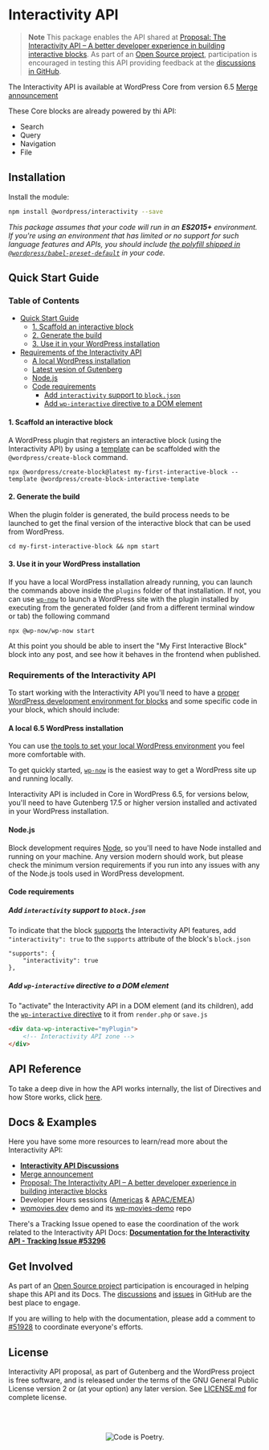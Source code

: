 # Interactivity API

> **Note**
> This package enables the API shared at [Proposal: The Interactivity API – A better developer experience in building interactive blocks](https://make.wordpress.org/core/2023/03/30/proposal-the-interactivity-api-a-better-developer-experience-in-building-interactive-blocks/). As part of an [Open Source project](https://developer.wordpress.org/block-editor/getting-started/faq/#the-gutenberg-project), participation is encouraged in testing this API providing feedback at the [discussions in GitHub](https://github.com/WordPress/gutenberg/discussions/categories/interactivity-api).

The Interactivity API is available at WordPress Core from version 6.5 [Merge announcement](https://make.wordpress.org/core/2024/02/19/merge-announcement-interactivity-api/)

These Core blocks are already powered by thi API:

- Search
- Query
- Navigation
- File

## Installation

Install the module:

```bash
npm install @wordpress/interactivity --save
```

_This package assumes that your code will run in an **ES2015+** environment. If you're using an environment that has limited or no support for such language features and APIs, you should include [the polyfill shipped in `@wordpress/babel-preset-default`](https://github.com/WordPress/gutenberg/tree/HEAD/packages/babel-preset-default#polyfill) in your code._

## Quick Start Guide

### Table of Contents

- [Quick Start Guide](#quick-start-guide)
    - [1. Scaffold an interactive block](#1-scaffold-an-interactive-block)
    - [2. Generate the build](#2-generate-the-build)
    - [3. Use it in your WordPress installation ](#3-use-it-in-your-wordpress-installation)
- [Requirements of the Interactivity API](#requirements-of-the-interactivity-aPI)
    - [A local WordPress installation](#a-local-wordpress-installation)
    - [Latest vesion of Gutenberg](#latest-vesion-of-gutenberg)
    - [Node.js](#nodejs)
    - [Code requirements](#code-requirements)
        - [Add `interactivity` support to `block.json`](#add-interactivity-support-to-blockjson)
        - [Add `wp-interactive` directive to a DOM element](#add-wp-interactive-directive-to-a-dom-element)

#### 1. Scaffold an interactive block

A WordPress plugin that registers an interactive block (using the Interactivity API) by using a [template](https://www.npmjs.com/package/@wordpress/create-block-interactive-template) can be scaffolded with the `@wordpress/create-block` command.

```
npx @wordpress/create-block@latest my-first-interactive-block --template @wordpress/create-block-interactive-template
```

#### 2. Generate the build

When the plugin folder is generated, the build process needs to be launched to get the final version of the interactive block that can be used from WordPress.

```
cd my-first-interactive-block && npm start
```

#### 3. Use it in your WordPress installation

If you have a local WordPress installation already running, you can launch the commands above inside the `plugins` folder of that installation. If not, you can use [`wp-now`](https://github.com/WordPress/playground-tools/tree/trunk/packages/wp-now) to launch a WordPress site with the plugin installed by executing from the generated folder (and from a different terminal window or tab) the following command

```
npx @wp-now/wp-now start
```

At this point you should be able to insert the "My First Interactive Block" block into any post, and see how it behaves in the frontend when published.

### Requirements of the Interactivity API

To start working with the Interactivity API you'll need to have a [proper WordPress development environment for blocks](https://developer.wordpress.org/block-editor/getting-started/devenv/) and some specific code in your block, which should include:

#### A local 6.5 WordPress installation

You can use [the tools to set your local WordPress environment](https://developer.wordpress.org/block-editor/getting-started/devenv/#wordpress-development-site) you feel more comfortable with.

To get quickly started, [`wp-now`](https://www.npmjs.com/package/@wp-now/wp-now) is the easiest way to get a WordPress site up and running locally.

Interactivity API is included in Core in WordPress 6.5, for versions below, you'll need to have Gutenberg 17.5 or higher version installed and activated in your WordPress installation.

#### Node.js

Block development requires [Node](https://nodejs.org/en), so you'll need to have Node installed and running on your machine. Any version modern should work, but please check the minimum version requirements if you run into any issues with any of the Node.js tools used in WordPress development.

#### Code requirements

##### Add `interactivity` support to `block.json`

To indicate that the block [supports](https://developer.wordpress.org/block-editor/reference-guides/block-api/block-supports/) the Interactivity API features, add `"interactivity": true` to the `supports` attribute of the block's `block.json`

```
"supports": {
    "interactivity": true
},
```

##### Add `wp-interactive` directive to a DOM element

To "activate" the Interactivity API in a DOM element (and its children), add the [`wp-interactive` directive](./docs/api-reference.md#wp-interactive) to it from `render.php` or `save.js`


```html
<div data-wp-interactive="myPlugin">
    <!-- Interactivity API zone -->
</div>
```

## API Reference

To take a deep dive in how the API works internally, the list of Directives and how Store works, click [here](./docs/api-reference.md).

## Docs & Examples

Here you have some more resources to learn/read more about the Interactivity API:

- **[Interactivity API Discussions](https://github.com/WordPress/gutenberg/discussions/52882)**
- [Merge announcement](https://make.wordpress.org/core/2024/02/19/merge-announcement-interactivity-api/)
- [Proposal: The Interactivity API – A better developer experience in building interactive blocks](https://make.wordpress.org/core/2023/03/30/proposal-the-interactivity-api-a-better-developer-experience-in-building-interactive-blocks/)
- Developer Hours sessions ([Americas](https://www.youtube.com/watch?v=RXNoyP2ZiS8&t=664s) & [APAC/EMEA](https://www.youtube.com/watch?v=6ghbrhyAcvA))
- [wpmovies.dev](http://wpmovies.dev/) demo and its [wp-movies-demo](https://github.com/WordPress/wp-movies-demo) repo

There's a Tracking Issue opened to ease the coordination of the work related to the Interactivity API Docs: **[Documentation for the Interactivity API - Tracking Issue #53296](https://github.com/WordPress/gutenberg/issues/53296)**


## Get Involved

As part of an [Open Source project](https://developer.wordpress.org/block-editor/getting-started/faq/#the-gutenberg-project) participation is encouraged in helping shape this API and its Docs. The [discussions](https://github.com/WordPress/gutenberg/discussions/categories/interactivity-api) and [issues](https://github.com/WordPress/gutenberg/labels/%5BFeature%5D%20Interactivity%20API) in GitHub are the best place to engage.

If you are willing to help with the documentation, please add a comment to [#51928](https://github.com/WordPress/gutenberg/discussions/51928) to coordinate everyone's efforts.


## License

Interactivity API proposal, as part of Gutenberg and the WordPress project is free software, and is released under the terms of the GNU General Public License version 2 or (at your option) any later version. See [LICENSE.md](https://github.com/WordPress/gutenberg/blob/trunk/LICENSE.md) for complete license.

<br/><br/><p align="center"><img src="https://s.w.org/style/images/codeispoetry.png?1" alt="Code is Poetry." /></p>
